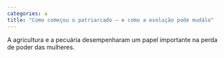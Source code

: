 ```yaml
---
categories: a
title: "Como começou o patriarcado – e como a evolução pode mudálo"
---
```

A agricultura e a pecuária desempenharam um papel importante na perda de poder das mulheres.